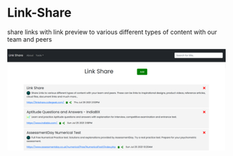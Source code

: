# Link-Share
share links with link preview to various different types of content with our team and peers

![Link-Share view](/linkshare.PNG)
